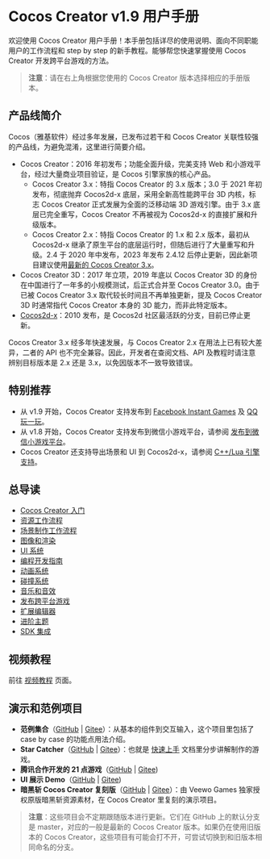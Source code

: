 # Cocos Creator v1.9 用户手册

欢迎使用 Cocos Creator 用户手册！本手册包括详尽的使用说明、面向不同职能用户的工作流程和 step by step 的新手教程。能够帮您快速掌握使用 Cocos Creator 开发跨平台游戏的方法。

> **注意**：请在右上角根据您使用的 Cocos Creator 版本选择相应的手册版本。

## 产品线简介

Cocos（雅基软件）经过多年发展，已发布过若干和 Cocos Creator 关联性较强的产品线，为避免混淆，这里进行简要介绍。
- Cocos Creator：2016 年初发布；功能全面升级，完美支持 Web 和小游戏平台，经过大量商业项目验证，是 Cocos 引擎家族的核心产品。
  - Cocos Creator 3.x：特指 Cocos Creator 的 3.x 版本；3.0 于 2021 年初发布，彻底抛弃 Cocos2d-x 底层，采用全新高性能跨平台 3D 内核，标志 Cocos Creator 正式发展为全面的泛移动端 3D 游戏引擎。由于 3.x 底层已完全重写，Cocos Creator 不再被视为 Cocos2d-x 的直接扩展和升级版本。
  - Cocos Creator 2.x：特指 Cocos Creator 的 1.x 和 2.x 版本，最初从 Cocos2d-x 继承了原生平台的底层运行时，但随后进行了大量重写和升级。2.4 于 2020 年中发布，2023 年发布 2.4.12 后停止更新，因此新项目建议使用[最新的 Cocos Creator 3.x](https://www.cocos.com/creator-download)。
- Cocos Creator 3D：2017 年立项，2019 年底以 Cocos Creator 3D 的身份在中国进行了一年多的小规模测试，后正式合并至 Cocos Creator 3.0。由于已被 Cocos Creator 3.x 取代较长时间且不再单独更新，提及 Cocos Creator 3D 时通常指代 Cocos Creator 本身的 3D 能力，而非此特定版本。
- [Cocos2d-x](https://www.cocos.com/cocos2d-x)：2010 发布，是 Cocos2d 社区最活跃的分支，目前已停止更新。

Cocos Creator 3.x 经多年快速发展，与 Cocos Creator 2.x 在用法上已有较大差异，二者的 API 也不完全兼容。因此，开发者在查阅文档、API 及教程时请注意辨别目标版本是 2.x 还是 3.x，以免因版本不一致导致错误。

## 特别推荐

 <!--
 - 从 v1.10 开始，Cocos Creator 对底层资源类型进行了重构，绝大多数项目不受影响，但有些项目可能会收到一些警告，详情请查阅 [v1.10 资源升级指南](release-notes/raw-asset-migration.md)。
 -->
- 从 v1.9 开始，Cocos Creator 支持发布到 [Facebook Instant Games](publish/publish-fb-instant-games.md) 及 [QQ 玩一玩](publish/publish-qqplay.md)。
- 从 v1.8 开始，Cocos Creator 支持发布到微信小游戏平台，请参阅 [发布到微信小游戏平台](publish/publish-wechatgame.md)。
- Cocos Creator 还支持导出场景和 UI 到 Cocos2d-x，请参阅 [C++/Lua 引擎支持](advanced-topics/cpp-lua.md)。

## 总导读

- [Cocos Creator 入门](getting-started/index.md)
- [资源工作流程](asset-workflow/index.md)
- [场景制作工作流程](content-workflow/index.md)
- [图像和渲染](render/index.md)
- [UI 系统](ui/index.md)
- [编程开发指南](scripting/index.md)
- [动画系统](animation/index.md)
- [碰撞系统](physics/collision/index.md)
- [音乐和音效](audio/index.md)
- [发布跨平台游戏](publish/index.md)
- [扩展编辑器](extension/index.md)
- [进阶主题](advanced-topics/index.md)
- [SDK 集成](sdk/index.md)

## 视频教程

前往 [视频教程](video-tutorial/index.md) 页面。

## 演示和范例项目

- **范例集合**（[GitHub](https://github.com/cocos-creator/example-cases) | [Gitee](https://gitee.com/mirrors_cocos-creator/example-cases)）：从基本的组件到交互输入，这个项目里包括了 case by case 的功能点用法介绍。
- **Star Catcher**（[GitHub](https://github.com/cocos-creator/tutorial-first-game) | [Gitee](https://gitee.com/mirrors_cocos-creator/tutorial-first-game)）：也就是 [快速上手](getting-started/quick-start.md) 文档里分步讲解制作的游戏。
- **腾讯合作开发的 21 点游戏**（[GitHub](https://github.com/cocos-creator/tutorial-blackjack) | [Gitee](https://gitee.com/mirrors_cocos-creator/tutorial-blackjack))
- **UI 展示 Demo**（[GitHub](https://github.com/cocos-creator/demo-ui) | [Gitee](https://gitee.com/mirrors_cocos-creator/demo-ui))
- **暗黑斩 Cocos Creator 复刻版**（[GitHub](https://github.com/cocos-creator/tutorial-dark-slash) | [Gitee](https://gitee.com/mirrors_cocos-creator/tutorial-dark-slash)）：由 Veewo Games 独家授权原版暗黑斩资源素材，在 Cocos Creator 里复刻的演示项目。

> **注意**：这些项目会不定期跟随版本进行更新。它们在 GitHub 上的默认分支是 master，对应的一般是最新的 Cocos Creator 版本。如果仍在使用旧版本的 Cocos Creator，这些项目有可能会打不开，可尝试切换到和旧版本相同命名的分支。
